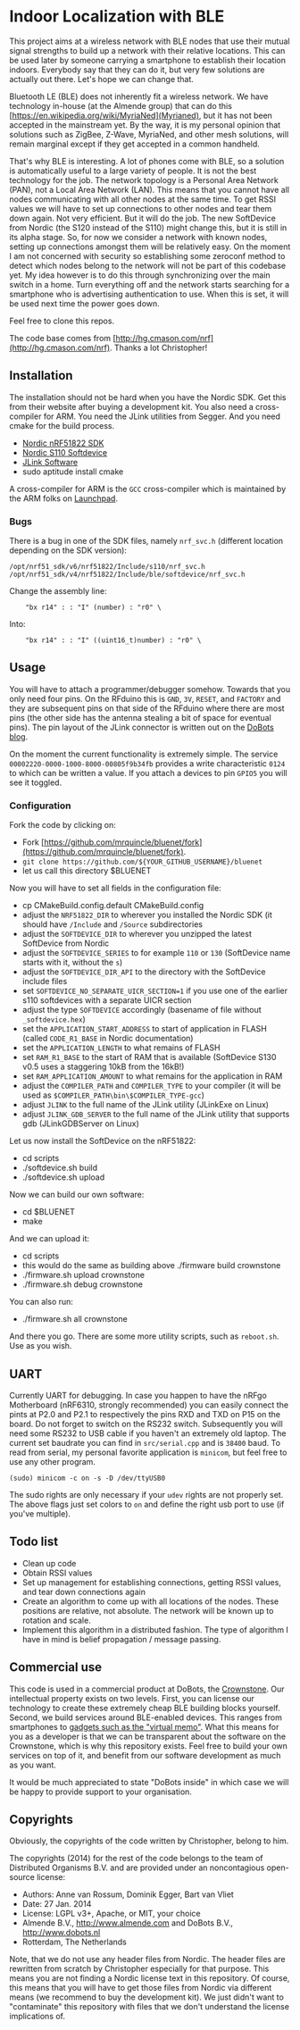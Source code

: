 # Indoor Localization with BLE

This project aims at a wireless network with BLE nodes that use their mutual signal strengths to build up a network with their relative locations. This can be used later by someone carrying a smartphone to establish their location indoors. Everybody say that they can do it, but very few solutions are actually out there. Let's hope we can change that.

Bluetooth LE (BLE) does not inherently fit a wireless network. We have technology in-house (at the Almende group) that can do this [https://en.wikipedia.org/wiki/MyriaNed](Myrianed), but it has not been accepted in the mainstream yet. By the way, it is my personal opinion that solutions such as ZigBee, Z-Wave, MyriaNed, and other mesh solutions, will remain marginal except if they get accepted in a common handheld.

That's why BLE is interesting. A lot of phones come with BLE, so a solution is automatically useful to a large variety of people. It is not the best technology for the job. The network topology is a Personal Area Network (PAN), not a Local Area Network (LAN). This means that you cannot have all nodes communicating with all other nodes at the same time. To get RSSI values we will have to set up connections to other nodes and tear them down again. Not very efficient. But it will do the job. The new SoftDevice from Nordic (the S120 instead of the S110) might change this, but it is still in its alpha stage. So, for now we consider a network with known nodes, setting up connections amongst them will be relatively easy. On the moment I am not concerned with security so establishing some zeroconf method to detect which nodes belong to the network will not be part of this codebase yet. My idea however is to do this through synchronizing over the main switch in a home. Turn everything off and the network starts searching for a smartphone who is advertising authentication to use. When this is set, it will be used next time the power goes down. 

Feel free to clone this repos.

The code base comes from [http://hg.cmason.com/nrf](http://hg.cmason.com/nrf). Thanks a lot Christopher!

## Installation

The installation should not be hard when you have the Nordic SDK. Get this from their website after buying a development kit. You also need a cross-compiler for ARM. You need the JLink utilities from Segger. And you need cmake for the build process.

* [Nordic nRF51822 SDK](https://www.nordicsemi.com/eng/Products/Bluetooth-R-low-energy/nRF51822)
* [Nordic S110 Softdevice](http://www.nordicsemi.com/eng/Products/S110-SoftDevice-v7.0)
* [JLink Software](http://www.segger.com/jlink-software.html)
* sudo aptitude install cmake

A cross-compiler for ARM is the `GCC` cross-compiler which is maintained by the ARM folks on [Launchpad](https://launchpad.net/gcc-arm-embedded/4.8/4.8-2014-q3-update/+download/gcc-arm-none-eabi-4_8-2014q3-20140805-src.tar.bz2).

### Bugs

There is a bug in one of the SDK files, namely `nrf_svc.h` (different location depending on the SDK version):

    /opt/nrf51_sdk/v6/nrf51822/Include/s110/nrf_svc.h
    /opt/nrf51_sdk/v4/nrf51822/Include/ble/softdevice/nrf_svc.h

Change the assembly line:

        "bx r14" : : "I" (number) : "r0" \

Into:

        "bx r14" : : "I" ((uint16_t)number) : "r0" \

## Usage

You will have to attach a programmer/debugger somehow. Towards that you only need four pins. On the RFduino this is `GND`, `3V`, `RESET`, and `FACTORY` and they are subsequent pins on that side of the RFduino where there are most pins (the other side has the antenna stealing a bit of space for eventual pins). The pin layout of the JLink connector is written out on the [DoBots blog](http://dobots.nl/2014/03/05/rfduino-without-rfduino-code/).

On the moment the current functionality is extremely simple. The service `00002220-0000-1000-8000-00805f9b34fb` provides a write characteristic `0124` to which can be written a value. If you attach a devices to pin `GPIO5` you will see it toggled.

### Configuration

Fork the code by clicking on:

* Fork [https://github.com/mrquincle/bluenet/fork](https://github.com/mrquincle/bluenet/fork).
* `git clone https://github.com/${YOUR_GITHUB_USERNAME}/bluenet`
* let us call this directory $BLUENET

Now you will have to set all fields in the configuration file:

* cp CMakeBuild.config.default CMakeBuild.config
* adjust the `NRF51822_DIR` to wherever you installed the Nordic SDK (it should have `/Include` and `/Source` subdirectories
* adjust the `SOFTDEVICE_DIR` to wherever you unzipped the latest SoftDevice from Nordic
* adjust the `SOFTDEVICE_SERIES` to for example `110` or `130` (SoftDevice name starts with it, without the `s`)
* adjust the `SOFTDEVICE_DIR_API` to the directory with the SoftDevice include files
* set `SOFTDEVICE_NO_SEPARATE_UICR_SECTION=1` if you use one of the earlier s110 softdevices with a separate UICR section
* adjust the type `SOFTDEVICE` accordingly (basename of file without `_softdevice.hex`)
* set the `APPLICATION_START_ADDRESS` to start of application in FLASH (called `CODE_R1_BASE` in Nordic documentation)
* set the `APPLICATION_LENGTH` to what remains of FLASH 
* set `RAM_R1_BASE` to the start of RAM that is available (SoftDevice S130 v0.5 uses a staggering 10kB from the 16kB!)
* set `RAM_APPLICATION_AMOUNT` to what remains for the application in RAM
* adjust the `COMPILER_PATH` and `COMPILER_TYPE` to your compiler (it will be used as `$COMPILER_PATH\bin\$COMPILER_TYPE-gcc`)
* adjust `JLINK` to the full name of the JLink utility (JLinkExe on Linux)
* adjust `JLINK_GDB_SERVER` to the full name of the JLink utility that supports gdb (JLinkGDBServer on Linux)

Let us now install the SoftDevice on the nRF51822:

* cd scripts
* ./softdevice.sh build
* ./softdevice.sh upload

Now we can build our own software:

* cd $BLUENET
* make

And we can upload it:

* cd scripts
* this would do the same as building above ./firmware build crownstone
* ./firmware.sh upload crownstone
* ./firmware.sh debug crownstone

You can also run:

* ./firmware.sh all crownstone

And there you go. There are some more utility scripts, such as `reboot.sh`. Use as you wish. 

## UART

Currently UART for debugging. In case you happen to have the nRFgo Motherboard (nRF6310, strongly recommended) you can 
easily connect the pints at P2.0 and P2.1 to respectively the pins RXD and TXD on P15 on the board. Do not forget to
switch on the RS232 switch. Subsequently you will need some RS232 to USB cable if you haven't an extremely old laptop.
The current set baudrate you can find in `src/serial.cpp` and is `38400` baud. To read from serial, my personal 
favorite application is  `minicom`, but feel free to use any other program.

    (sudo) minicom -c on -s -D /dev/ttyUSB0

The sudo rights are only necessary if your `udev` rights are not properly set. The above flags just set colors to `on`
and define the right usb port to use (if you've multiple).

## Todo list

* Clean up code
* Obtain RSSI values
* Set up management for establishing connections, getting RSSI values, and tear down connections again
* Create an algorithm to come up with all locations of the nodes. These positions are relative, not absolute. The network will be known up to rotation and scale.
* Implement this algorithm in a distributed fashion. The type of algorithm I have in mind is belief propagation / message passing.

## Commercial use

This code is used in a commercial product at DoBots, the [Crownstone](http://dobots.nl/products/crownstone). Our intellectual property exists on two levels. First, you can license our technology to create these extremely cheap BLE building blocks yourself. Second, we build services around BLE-enabled devices. This ranges from smartphones to [gadgets such as the "virtual memo"](http://dobots.nl/2014/07/15/ble-dobeacon-a-virtual-memo/). What this means for you as a developer is that we can be transparent about the software on the Crownstone, which is why this repository exists. Feel free to build your own services on top of it, and benefit from our software development as much as you want. 

It would be much appreciated to state "DoBots inside" in which case we will be happy to provide support to your organisation.

## Copyrights

Obviously, the copyrights of the code written by Christopher, belong to him.

The copyrights (2014) for the rest of the code belongs to the team of Distributed Organisms B.V. and are provided under an noncontagious open-source license:

* Authors: Anne van Rossum, Dominik Egger, Bart van Vliet
* Date: 27 Jan. 2014
* License: LGPL v3+, Apache, or MIT, your choice
* Almende B.V., http://www.almende.com and DoBots B.V., http://www.dobots.nl
* Rotterdam, The Netherlands

Note, that we do not use any header files from Nordic. The header files are rewritten from scratch by Christopher 
especially for that purpose. This means you are not finding a Nordic license text in this repository. 
Of course, this means that you will have to get those files from Nordic via different means (we recommend to buy the
development kit). We just didn't want to "contaminate" this repository with files that we don't understand the license
implications of.
